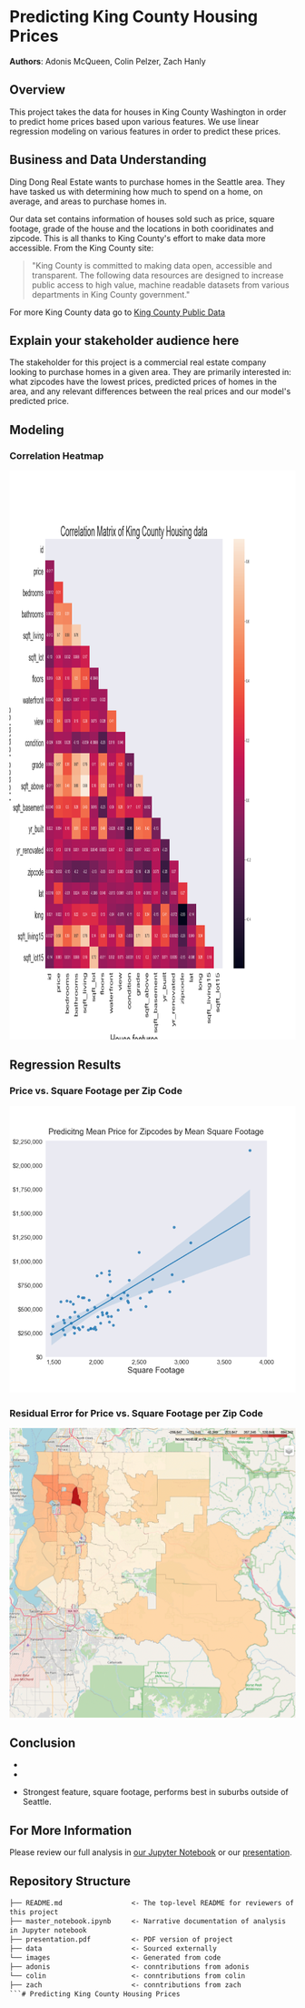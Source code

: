 # Predicting King County Housing Prices

**Authors**: Adonis McQueen, Colin Pelzer, Zach Hanly

## Overview
This project takes the data for houses in King County Washington in order to predict home prices based upon various features. We use linear regression modeling on various features in order to predict these prices. 

## Business and Data Understanding
Ding Dong Real Estate wants to purchase homes in the Seattle area. They have tasked us with determining how much to spend on a home, on average, and areas to purchase homes in. 

Our data set contains information of houses sold such as price, square footage, grade of the house and the locations in both cooridinates and zipcode. This is all thanks to King County's effort to make data more accessible. 
From the King County site:
<blockquote cite="https://kingcounty.gov/about/website/Transparency.aspx">
"King County is committed to making data open, accessible and transparent. The following data resources are designed to increase public access to high value, machine readable datasets from various departments in King County government."</blockquote>

For more King County data go to [King County Public Data](https://kingcounty.gov/services/data.aspx)

## Explain your stakeholder audience here
The stakeholder for this project is a commercial real estate company looking to purchase homes in a given area. They are primarily interested in: what zipcodes have the lowest prices, predicted prices of homes in the area, and any relevant differences between the real prices and our model's predicted price.

## Modeling
### Correlation Heatmap
<img src="images/corr_heatmap.png" width="1000" height="1000" />

## Regression Results
### Price vs. Square Footage per Zip Code
![Zipcode Regression plot](images/zipcode_regression.png)

### Residual Error for Price vs. Square Footage per Zip Code
![Zipcode Map](images/map.png)

## Conclusion
*

*

* Strongest feature, square footage,  performs best in suburbs outside of Seattle.

## For More Information

Please review our full analysis in [our Jupyter Notebook](./main_notebook.ipynb) or our [presentation](./presentation.pdf).

## Repository Structure

```
├── README.md                 <- The top-level README for reviewers of this project
├── master_notebook.ipynb     <- Narrative documentation of analysis in Jupyter notebook
├── presentation.pdf          <- PDF version of project 
├── data                      <- Sourced externally
└── images                    <- Generated from code
├── adonis                    <- conntributions from adonis
└── colin                     <- conntributions from colin
├── zach                      <- conntributions from zach
```# Predicting King County Housing Prices
